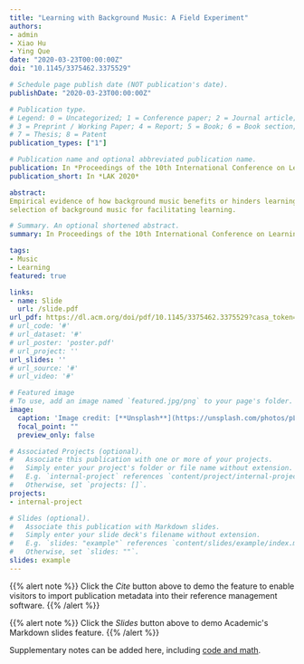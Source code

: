 ```yaml
---
title: "Learning with Background Music: A Field Experiment"
authors:
- admin
- Xiao Hu
- Ying Que
date: "2020-03-23T00:00:00Z"
doi: "10.1145/3375462.3375529"

# Schedule page publish date (NOT publication's date).
publishDate: "2020-03-23T00:00:00Z"

# Publication type.
# Legend: 0 = Uncategorized; 1 = Conference paper; 2 = Journal article;
# 3 = Preprint / Working Paper; 4 = Report; 5 = Book; 6 = Book section;
# 7 = Thesis; 8 = Patent
publication_types: ["1"]

# Publication name and optional abbreviated publication name.
publication: In *Proceedings of the 10th International Conference on Learning Analytics & Knowledge*
publication_short: In *LAK 2020*

abstract: 
Empirical evidence of how background music benefits or hinders learning becomes the crux of optimizing music recommendation in educational setings. This study aims to further probe the underlying mechanism through an experiment in naturalistic seting. 30 participants were recruited to join a field experiment which was conducted in their own study places for one week. During the experiment, participants were asked to conduct learning sessions with music in the background and collect music tracks they deemed suitable for learning using a novel mobilebased music discovery application. A set of participant-related, context-related, and music-related data were collected via a preexperiment questionnaire, surveys popped up in the music app, and the logging system of the music app. Preliminary results reveal correlations between certain music characteristics and learners’ task engagement and perceived task performance. This study is expected to provide evidence for understanding cognitive and emotional dimensions of background music during learning, as well as implications for the role of personalization in the
selection of background music for facilitating learning.

# Summary. An optional shortened abstract.
summary: In Proceedings of the 10th International Conference on Learning Analytics & Knowledge (LAK 2020).

tags:
- Music
- Learning
featured: true

links:
- name: Slide
  url: /slide.pdf
url_pdf: https://dl.acm.org/doi/pdf/10.1145/3375462.3375529?casa_token=x8k_YuvsAqsAAAAA:fD7ULf_AkrzV-u77siACYQ_K_ZQjjB9y4nkmwlyEtQtgC6F99Teqrgg_p5Oye5RnjWrQzYUhwGEp
# url_code: '#'
# url_dataset: '#'
# url_poster: 'poster.pdf'
# url_project: ''
url_slides: ''
# url_source: '#'
# url_video: '#'

# Featured image
# To use, add an image named `featured.jpg/png` to your page's folder. 
image:
  caption: 'Image credit: [**Unsplash**](https://unsplash.com/photos/pLCdAaMFLTE)'
  focal_point: ""
  preview_only: false

# Associated Projects (optional).
#   Associate this publication with one or more of your projects.
#   Simply enter your project's folder or file name without extension.
#   E.g. `internal-project` references `content/project/internal-project/index.md`.
#   Otherwise, set `projects: []`.
projects:
- internal-project

# Slides (optional).
#   Associate this publication with Markdown slides.
#   Simply enter your slide deck's filename without extension.
#   E.g. `slides: "example"` references `content/slides/example/index.md`.
#   Otherwise, set `slides: ""`.
slides: example
---
```


{{% alert note %}}
Click the *Cite* button above to demo the feature to enable visitors to import publication metadata into their reference management software.
{{% /alert %}}

{{% alert note %}}
Click the *Slides* button above to demo Academic's Markdown slides feature.
{{% /alert %}}

Supplementary notes can be added here, including [code and math](https://sourcethemes.com/academic/docs/writing-markdown-latex/).

